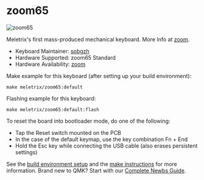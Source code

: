 # zoom65

![zoom65](https://i.imgur.com/NIbreqdh.jpeg)

Meletrix's first mass-produced mechanical keyboard.
More Info at [zoom](https://zoom65.com/).

* Keyboard Maintainer: [spbgzh](https://github.com/spbgzh)
* Hardware Supported: zoom65 Standard
* Hardware Availability: [zoom](https://zoom65.com/)

Make example for this keyboard (after setting up your build environment):

    make meletrix/zoom65:default

Flashing example for this keyboard:

    make meletrix/zoom65:default:flash

To reset the board into bootloader mode, do one of the following:

* Tap the Reset switch mounted on the PCB
* In the case of the default keymap, use the key combination Fn + End
* Hold the Esc key while connecting the USB cable (also erases persistent settings)

See the [build environment setup](https://docs.qmk.fm/#/getting_started_build_tools) and the [make instructions](https://docs.qmk.fm/#/getting_started_make_guide) for more information. Brand new to QMK? Start with our [Complete Newbs Guide](https://docs.qmk.fm/#/newbs).
